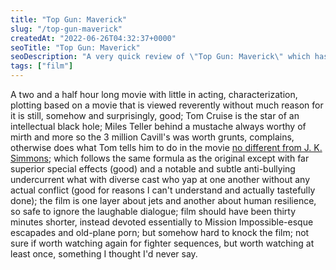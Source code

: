 ```yaml
---
title: "Top Gun: Maverick"
slug: "/top-gun-maverick"
createdAt: "2022-06-26T04:32:37+0000"
seoTitle: "Top Gun: Maverick"
seoDescription: "A very quick review of \"Top Gun: Maverick\" which has no right being as good as it is."
tags: ["film"]
---
```


A two and a half hour long movie with little in acting, characterization, plotting based on a movie that is viewed reverently without much reason for it is still, somehow and surprisingly, good; Tom Cruise is the star of an intellectual black hole; Miles Teller behind a mustache always worthy of mirth and more so the 3 million Cavill's was worth grunts, complains, otherwise does what Tom tells him to do in the movie <a href="/whiplash-film" target="_blank" rel="noopener noreferrer">no different from J. K. Simmons</a>; which follows the same formula as the original except with far superior special effects (good) and a notable and subtle anti-bullying undercurrent what with diverse cast who yap at one another without any actual conflict (good for reasons I can't understand and actually tastefully done); the film is one layer about jets and another about human resilience, so safe to ignore the laughable dialogue; film should have been thirty minutes shorter, instead devoted essentially to Mission Impossible-esque escapades and old-plane porn; but somehow hard to knock the film; not sure if worth watching again for fighter sequences, but worth watching at least once, something I thought I'd never say.